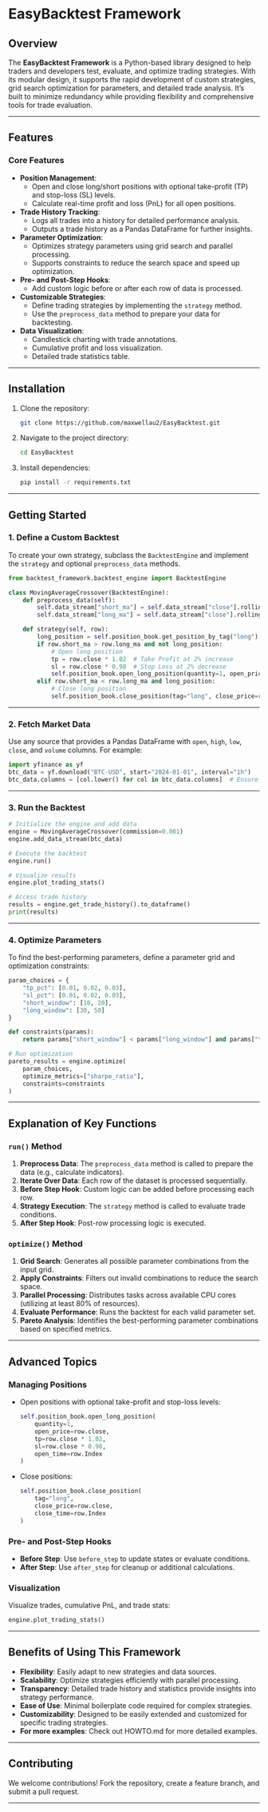 # EasyBacktest Framework

## Overview

The **EasyBacktest Framework** is a Python-based library designed to help traders and developers test, evaluate, and optimize trading strategies. With its modular design, it supports the rapid development of custom strategies, grid search optimization for parameters, and detailed trade analysis. It’s built to minimize redundancy while providing flexibility and comprehensive tools for trade evaluation.

---

## Features

### Core Features

-   **Position Management**:
    -   Open and close long/short positions with optional take-profit (TP) and stop-loss (SL) levels.
    -   Calculate real-time profit and loss (PnL) for all open positions.
-   **Trade History Tracking**:
    -   Logs all trades into a history for detailed performance analysis.
    -   Outputs a trade history as a Pandas DataFrame for further insights.
-   **Parameter Optimization**:
    -   Optimizes strategy parameters using grid search and parallel processing.
    -   Supports constraints to reduce the search space and speed up optimization.
-   **Pre- and Post-Step Hooks**:
    -   Add custom logic before or after each row of data is processed.
-   **Customizable Strategies**:
    -   Define trading strategies by implementing the `strategy` method.
    -   Use the `preprocess_data` method to prepare your data for backtesting.
-   **Data Visualization**:
    -   Candlestick charting with trade annotations.
    -   Cumulative profit and loss visualization.
    -   Detailed trade statistics table.

---

## Installation

1. Clone the repository:
    ```bash
    git clone https://github.com/maxwellau2/EasyBacktest.git
    ```
2. Navigate to the project directory:
    ```bash
    cd EasyBacktest
    ```
3. Install dependencies:
    ```bash
    pip install -r requirements.txt
    ```

---

## Getting Started

### 1. Define a Custom Backtest

To create your own strategy, subclass the `BacktestEngine` and implement the `strategy` and optional `preprocess_data` methods.

```python
from backtest_framework.backtest_engine import BacktestEngine

class MovingAverageCrossover(BacktestEngine):
    def preprocess_data(self):
        self.data_stream["short_ma"] = self.data_stream["close"].rolling(window=10).mean()
        self.data_stream["long_ma"] = self.data_stream["close"].rolling(window=30).mean()

    def strategy(self, row):
        long_position = self.position_book.get_position_by_tag("long")
        if row.short_ma > row.long_ma and not long_position:
            # Open long position
            tp = row.close * 1.02  # Take Profit at 2% increase
            sl = row.close * 0.98  # Stop Loss at 2% decrease
            self.position_book.open_long_position(quantity=1, open_price=row.close, tp=tp, sl=sl, open_time=row.Index)
        elif row.short_ma < row.long_ma and long_position:
            # Close long position
            self.position_book.close_position(tag="long", close_price=row.close, close_time=row.Index)
```

---

### 2. Fetch Market Data

Use any source that provides a Pandas DataFrame with `open`, `high`, `low`, `close`, and `volume` columns. For example:

```python
import yfinance as yf
btc_data = yf.download("BTC-USD", start="2024-01-01", interval="1h")
btc_data.columns = [col.lower() for col in btc_data.columns]  # Ensure lowercase column names
```

---

### 3. Run the Backtest

```python
# Initialize the engine and add data
engine = MovingAverageCrossover(commission=0.001)
engine.add_data_stream(btc_data)

# Execute the backtest
engine.run()

# Visualize results
engine.plot_trading_stats()

# Access trade history
results = engine.get_trade_history().to_dataframe()
print(results)
```

---

### 4. Optimize Parameters

To find the best-performing parameters, define a parameter grid and optimization constraints:

```python
param_choices = {
    "tp_pct": [0.01, 0.02, 0.03],
    "sl_pct": [0.01, 0.02, 0.03],
    "short_window": [10, 20],
    "long_window": [30, 50]
}

def constraints(params):
    return params["short_window"] < params["long_window"] and params["tp_pct"] >= params["sl_pct"] * 0.8

# Run optimization
pareto_results = engine.optimize(
    param_choices,
    optimize_metrics=["sharpe_ratio"],
    constraints=constraints
)
```

---

## Explanation of Key Functions

### `run()` Method

1. **Preprocess Data**: The `preprocess_data` method is called to prepare the data (e.g., calculate indicators).
2. **Iterate Over Data**: Each row of the dataset is processed sequentially.
3. **Before Step Hook**: Custom logic can be added before processing each row.
4. **Strategy Execution**: The `strategy` method is called to evaluate trade conditions.
5. **After Step Hook**: Post-row processing logic is executed.

### `optimize()` Method

1. **Grid Search**: Generates all possible parameter combinations from the input grid.
2. **Apply Constraints**: Filters out invalid combinations to reduce the search space.
3. **Parallel Processing**: Distributes tasks across available CPU cores (utilizing at least 80% of resources).
4. **Evaluate Performance**: Runs the backtest for each valid parameter set.
5. **Pareto Analysis**: Identifies the best-performing parameter combinations based on specified metrics.

---

## Advanced Topics

### Managing Positions

-   Open positions with optional take-profit and stop-loss levels:
    ```python
    self.position_book.open_long_position(
        quantity=1,
        open_price=row.close,
        tp=row.close * 1.02,
        sl=row.close * 0.98,
        open_time=row.Index
    )
    ```
-   Close positions:
    ```python
    self.position_book.close_position(
        tag="long",
        close_price=row.close,
        close_time=row.Index
    )
    ```

### Pre- and Post-Step Hooks

-   **Before Step**: Use `before_step` to update states or evaluate conditions.
-   **After Step**: Use `after_step` for cleanup or additional calculations.

### Visualization

Visualize trades, cumulative PnL, and trade stats:

```python
engine.plot_trading_stats()
```

---

## Benefits of Using This Framework

-   **Flexibility**: Easily adapt to new strategies and data sources.
-   **Scalability**: Optimize strategies efficiently with parallel processing.
-   **Transparency**: Detailed trade history and statistics provide insights into strategy performance.
-   **Ease of Use**: Minimal boilerplate code required for complex strategies.
-   **Customizability**: Designed to be easily extended and customized for specific trading strategies.
-   **For more examples**: Check out HOWTO.md for more detailed examples.

---

## Contributing

We welcome contributions! Fork the repository, create a feature branch, and submit a pull request.

---
